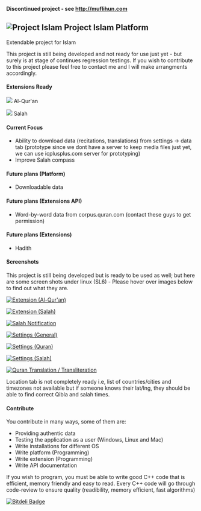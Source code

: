   **Discontinued project - see http://muflihun.com**

![Project Islam](https://raw.github.com/mkhan3189/project-islam/master/resources/images/project-islam128.png) Project Islam Platform
----------------------

Extendable project for Islam

This project is still being developed and not ready for use just yet - but surely is at stage of continues regression testings. If you wish to contribute to this project please feel free to contact me and I will make arrangments accordingly.

#### Extensions Ready

  ![](https://raw.github.com/mkhan3189/project-islam/master/resources/images/quran.png) Al-Qur'an
 
  ![](https://raw.github.com/mkhan3189/project-islam/master/resources/images/mosque.png) Salah

#### Current Focus

 - Ability to download data (recitations, translations) from settings -> data tab (prototype since we dont have a server to keep media files just yet, we can use icplusplus.com server for prototyping)
 - Improve Salah compass

#### Future plans (Platform)

 - Downloadable data

#### Future plans (Extensions API)

 - Word-by-word data from corpus.quran.com (contact these guys to get permission)

#### Future plans (Extensions)

 - Hadith

#### Screenshots

This project is still being developed but is ready to be used as well; but here are some screen shots under linux (SL6) - Please hover over images below to find out what they are.

[![Extension (Al-Qur'an)](https://raw.githubusercontent.com/mkhan3189/project-islam/master/resources/screenshots/extension-al-quran.png)](https://raw.github.com/mkhan3189/project-islam/master/resources/screenshots/extension-al-quran.png)

[![Extension (Salah)](https://raw.githubusercontent.com/mkhan3189/project-islam/master/resources/screenshots/extension-salah.png)](https://raw.github.com/mkhan3189/project-islam/master/resources/screenshots/extension-salah.png)

[![Salah Notification](https://raw.githubusercontent.com/mkhan3189/project-islam/master/resources/screenshots/salah-notification.png)](https://raw.github.com/mkhan3189/project-islam/master/resources/screenshots/salah-notification.png)

[![Settings (General)](https://raw.githubusercontent.com/mkhan3189/project-islam/master/resources/screenshots/settings-general.png)](https://raw.github.com/mkhan3189/project-islam/master/resources/screenshots/settings-general.png)

[![Settings (Quran)](https://raw.githubusercontent.com/mkhan3189/project-islam/master/resources/screenshots/settings-quran.png)](https://raw.github.com/mkhan3189/project-islam/master/resources/screenshots/settings-quran.png)

[![Settings (Salah)](https://raw.githubusercontent.com/mkhan3189/project-islam/master/resources/screenshots/settings-salah.png)](https://raw.github.com/mkhan3189/project-islam/master/resources/screenshots/settings-salah.png)

[![Quran Translation / Transliteration](https://raw.githubusercontent.com/mkhan3189/project-islam/master/resources/screenshots/ql-quran-translation-transliteration.png)](https://raw.github.com/mkhan3189/project-islam/master/resources/screenshots/ql-quran-translation-transliteration.png)

Location tab is not completely ready i.e, list of countries/cities and timezones not available but if someone knows their lat/lng, they should be able to find correct Qibla and salah times.

#### Contribute

You contribute in many ways, some of them are:
 - Providing authentic data
 - Testing the application as a user (Windows, Linux and Mac)
 - Write installations for different OS
 - Write platform (Programming)
 - Write extension (Programming)
 - Write API documentation

If you wish to program, you must be able to write good C++ code that is efficient, memory friendly and easy to read. Every C++ code will go through code-review to ensure quality (readibility, memory efficient, fast algorithms)


[![Bitdeli Badge](https://d2weczhvl823v0.cloudfront.net/mkhan3189/project-islam/trend.png)](https://bitdeli.com/free "Bitdeli Badge")

